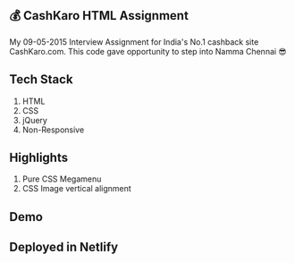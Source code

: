 ## :moneybag: CashKaro HTML Assignment
My 09-05-2015 Interview Assignment for India's No.1 cashback site CashKaro.com. This code gave opportunity to step into Namma Chennai :sunglasses:

## Tech Stack
1. HTML
2. CSS
3. jQuery
4. Non-Responsive

## Highlights
1. Pure CSS Megamenu
2. CSS Image vertical alignment

## Demo

## Deployed in Netlify
